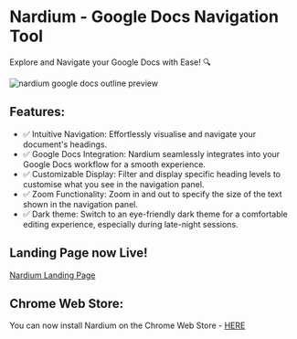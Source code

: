 # Nardium - Google Docs Navigation Tool

Explore and Navigate your Google Docs with Ease! 🔍

![nardium google docs outline preview](https://drive.google.com/uc?export=view&id=1aLPs3eu3T2yYLQ-BcD40vFiAZwv4v54Y)

## Features:

-   ✅ Intuitive Navigation: Effortlessly visualise and navigate your document's headings.
-   ✅ Google Docs Integration: Nardium seamlessly integrates into your Google Docs workflow for a smooth experience.
-   ✅ Customizable Display: Filter and display specific heading levels to customise what you see in the navigation panel.
-   ✅ Zoom Functionality: Zoom in and out to specify the size of the text shown in the navigation panel.
-   ✅ Dark theme: Switch to an eye-friendly dark theme for a comfortable editing experience, especially during late-night sessions.

## Landing Page now Live!

[Nardium Landing Page][2]

## Chrome Web Store:

You can now install Nardium on the Chrome Web Store - [HERE][1]

[1]: https://chrome.google.com/webstore/detail/nardium-google-docs-outli/bmomoeeeljdicegfjigecnlmeifmhmam "HERE"
[2]: https://coleinc.github.io/nardium-landing-page/
